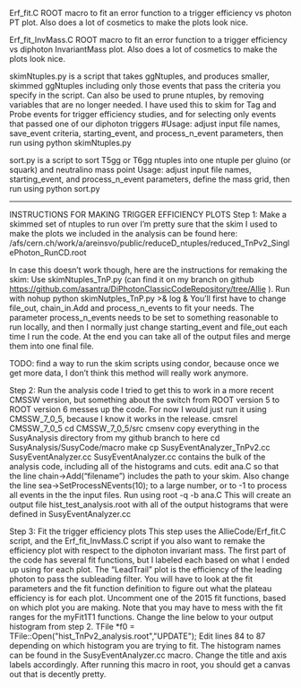 Erf_fit.C
ROOT macro to fit an error function to a trigger efficiency
vs photon PT plot. Also does a lot of cosmetics to make the plots
look nice.

Erf_fit_InvMass.C
ROOT macro to fit an error function to a trigger efficiency
vs diphoton InvariantMass plot. Also does a lot of cosmetics 
to make the plots look nice.

skimNtuples.py is a script that takes ggNtuples, and produces
smaller, skimmed ggNtuples including only those events that pass the 
criteria you specify in the script. Can also be used to prune 
ntuples, by removing variables that are no longer needed. 
I have used this to skim for Tag and Probe events for trigger
efficiency studies, and for selecting only events that passed 
one of our diphoton triggers
#Usage: adjust input file names, save_event criteria, starting_event, 
and process_n_event parameters, then run using python skimNtuples.py

sort.py is a script to sort T5gg or T6gg ntuples into one ntuple per 
gluino (or squark) and neutralino mass point
Usage: adjust input file names, starting_event, and process_n_event 
parameters, define the mass grid, then run using python sort.py    


***********************************
INSTRUCTIONS FOR MAKING TRIGGER EFFICIENCY PLOTS
Step 1: Make a skimmed set of ntuples to run over
I’m pretty sure that the skim I used to make the plots we included in the analysis can be found here:
/afs/cern.ch/work/a/areinsvo/public/reduceD_ntuples/reduced_TnPv2_SinglePhoton_RunCD.root

In case this doesn’t work though, here are the instructions for remaking the skim:
Use skimNtuples_TnP.py (can find it on my branch on github https://github.com/asantra/DiPhotonClassicCodeRepository/tree/Allie ). Run with nohup python skimNutples_TnP.py >& log &
You’ll first have to change file_out, chain_in.Add and process_n_events to fit your needs. The parameter process_n_events needs to be set to something reasonable to run locally, and then I normally just change starting_event  and file_out each time I run the code. At the end you can take all of the output files and merge them into one final file. 

TODO: find a way to run the skim scripts using condor, because once we get more data, I don’t think this method will really work anymore.

Step 2: Run the analysis code
I tried to get this to work in a more recent CMSSW version, but something about the switch from ROOT version 5 to ROOT version 6 messes up the code. For now I would just run it using CMSSW_7_0_5, because I know it works in the release.
cmsrel CMSSW_7_0_5 
cd CMSSW_7_0_5/src
cmsenv
copy everything in the SusyAnalysis directory from my github branch to here
cd SusyAnalysis/SusyCode/macro
make
cp SusyEventAnalyzer_TnPv2.cc SusyEventAnalyzer.cc
SusyEventAnalyzer.cc contains the bulk of the analysis code, including all of the histograms and cuts. 
edit ana.C so that the line chain->Add(“filename”) includes the path to your skim.
Also change the line sea->SetProcessNEvents(10); to a large number, or to -1 to process all events in the the input files.
Run using root -q -b ana.C
This will create an output file hist_test_analysis.root with all of the output histograms that were defined in SusyEventAnalyzer.cc

Step 3: Fit the trigger efficiency plots 
This step uses the AllieCode/Erf_fit.C script, and the Erf_fit_InvMass.C script if you also want to remake the efficiency plot with respect to the diphoton invariant mass.
The first part of the code has several fit functions, but I labeled each based on what I ended up using for each plot. The “LeadTrail” plot is the efficiency of the leading photon to pass the subleading filter. You will have to look at the fit parameters and the fit function definition to figure out what the plateau efficiency is for each plot.
Uncomment one of the 2015 fit functions, based on which plot you are making. Note that you may have to mess with the fit ranges for the myFit1T1 functions.
Change the line below to your output histogram from step 2.
    TFile *f0 = TFile::Open("hist_TnPv2_analysis.root","UPDATE");
Edit lines 84 to 87 depending on which histogram you are trying to fit. The histogram names can be found in the SusyEventAnalyzer.cc macro. Change the title and axis labels accordingly.
After running this macro in root, you should get a canvas out that is decently pretty.